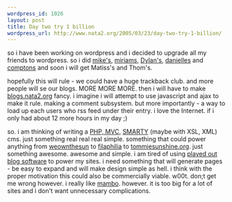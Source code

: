 ```yaml
--- 
wordpress_id: 1026
layout: post
title: Day two try 1 billion
wordpress_url: http://www.nata2.org/2005/03/23/day-two-try-1-billion/
---
```

so i have been working on wordpress and i decided to upgrade all my friends to wordpress. so i did <a href="http://www.proxientunit.com">mike's</a>, <a href="http://www.mimiblume.com" title="miriams">miriams</a>, <a href="http://www.dylanreed.org" title="Dylan's">Dylan's</a>, <a href="http://www.danielleclock.org/blog/">danielles</a> and <A href="http://www.mikecompton.com/blog/">comptons</a> and soon i will get Matiss's and Thom's. 

hopefully this will rule - we could have a huge trackback club. and more people will se our blogs. MORE MORE MORE. then i will have to make <a href="http://blogs.nata2.org">blogs.nata2.org</a> fancy. i imagine i will attempt to use javascript and ajax to make it rule. making a comment subsystem. but more importantly - a way to load up each users who rss feed under their entry. i love the Internet. if i only had about 12 more hours in my day ;)

so. i am thinking of writing a <a href="http://www.phpmvc.net/">PHP, MVC</a>, <a href="http://smarty.php.net/">SMARTY</a> (maybe with XSL, XML) cms. just something real real real simple. something that could power anything from <a href="http://www.weownthesun.com">weownthesun</a> to <a href="http://www.filaphilia.com">filaphilia</a> to <a href="http://www.tommiesunshine.org">tommiesunshine.org</a>. just something awesome. awesome and simple. i am tired of using <a href="http://www.movabletype.org">played out blog software</a> to power my sites. i need something that will generate pages - be easy to expand and will make design simple as hell. i think with the proper motivation this could also be commercially viable. w00t. don;t get me wrong however. i really like <a href="http://www.mamboforge.com">mambo</a>. however. it is too big for a lot of sites and i don't want unnecessary complications. 

